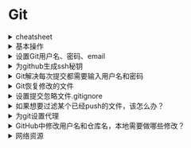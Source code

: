 # Git


<details>
<summary>cheatsheet</summary>

![git cheatsheet](doc/git_cheatsheet.png)

| 命令 | 说明 | 示例 |
| --- | --- | --- |
| `git init` | 当前文件夹下建立git仓库 |  |
| `git clone <address>` | 给定地址的git仓库克隆到本地 |  |
| `git status` | 
| `git add <file>` | 将修改提交到暂存区 |  |
| `git add *` | 
| `git rm file.txt` | 从git仓库删除文件并且将删除信息直接写入暂存区 |
| `git commit -m "msg"` | 提交到本地代码库 |
| `git commit -m "msg" -a` | 将工作区还未提交到暂存区的修改一并提交到本地代码库，但不会提交工作区新建的文件 |
| `git push my-remote my-branch` | 推送提交到远程仓库 |
| `git pull my-remote my-branch` | 
| `git diff` | 查看工作区的修改 | 
| `git diff --cached` | 查看暂存区的修改
| `git diff branch1` | 对比当前工作目录与branch1
| `git diff branch1 file1` | 对比当前工作目录中file1与branch1分支中的file1 |
| `git diff branch1 branch2` | 对比两个分支的差异 |
| `git remote` | 
| `git remote -v` |
| `git remote add my-remote <address>` |
| `git remote add myrepo /tmp/myrepo` | 为常用远程库起别名 |
| `git reset file.txt` | 
| `git branch` | 查看分支列表 |
| `git branch my-branch` | 创建my-branch分支 | 
| `git branch -d my-branch` | 删除不再需要的my-branch分支，只能删除已经被当前分支合并的分支 |
| `git branch -D my-branch` | 强制删除my-branch分支 |
| `git checkout my-branch` | 切换分支 |
| `git merge my-branch -m "this is comment"` | 合并分支my-branch到当前分支 |
| `git log` | 查看提交日志 |
| `git log -p master..` |
| `git log --stat` | 查看log时显示每个提交中那些文件修改了多少行内容 |
| `git log --pretty=oneline` | 按某种格式格式化日志输出，如oneline、short |
| `git log --graph --pretty=oneline` | 可视化你的提交图 |
| `git log --pretty=format:'%h : %s' [--topo-order] [--reverse] --graph` |  |
| `git tag` | 显示所有tags |
| `git tag -a v1.0 -m 'msg'` | 
| `git show v1.0` |
| `git tag --delete v1.0` |
| `git push --delete my-remote v1.0` |
| `git push my-remote my-branch v1.0` |
| `git fetch --tags` |
| `git stash` | 将所有未commit的修改(包括暂存和未暂存的)都保存起来 |
| `git stash -u` | 
| `git stash save "msg"` |
| `git stash list` |
| `git stash pop` |
| `git stash stash@{2}` |
| `git stash show` | 
| `git stash apply` |
| `git stash branch my-branch stash@{1}` |
| `git stash drop stash@{1}` |
| `git stash clear` |

</details>


<details>
<summary>基本操作</summary>

### 生成SSH秘钥

```
ssh-keygen -t rsa -C "754657908@qq.com"
cat ~/.ssh/id_rsa.pub 配置到 Github
ssh git@github.com
```
### 基本操作

```
git init  //初始化Git仓库
git clone //克隆远程库到本地
git status  //查看当前git仓库状态

```
### 工作区修改提交到缓存区

```
git add file1 file2
  -all 添加所有修改
git rm file  //从Git仓库删除文件并且将删除信息直接写入缓存区
```

### 缓存区修改提交到本地库

```
git commit -m "xxx"   //提交到本地代码库 -m 注释(必需)
  -a 将工作区未提交的修改一并提交到本地代码库，但-a不会提交工作区新建的文件
```
### 查看修改

```
git diff 查看工作区的修改
git diff --cached 查看缓存区的修改
git diff branch1  查看当前工作目录与另一个分支的区别
git diff branch1 file1  比较当前工作目录file1与branch1分支中的file1
git diff branch1 branch2  查看两个分支的差异
```

### 更新代码

```
git pull origin master  //远程库同步到本地库
```

### 上传代码 

```
git push -u origin master  //本地库同步到远程库
```

### 添加远程库并下载代码

```
git remote add origin git@github.com:lhgaaa/xxxx
git pull origin master
```
### 常用远程库起别名
```
git remote add myrepo /tmp/myrepo
```

### 分支

```
git branch xxx  //创建名为xxx的分支
git branch  //查看当前所处分支
git checkout xxx  //切换到xxx分支
git merge -m "there is comment" xxx  //将xxx分支的修改合并到当前分支 
git branch -d xxx  //删除不再需要的分支xxx，只能删除已经被当前分支合并的分支
git branch -D xxx  //强制删除xxx分支
git reset --hard HEAD^  //回复到合并前当前分支的内容
```

### 分布式开发

### 日志

```
git log  //查看提交记录日志
git log -p master..
git log --stat  //查看log时显示每个提交中那些文件修改了多少行内容
git log --pretty=oneline  //按某种格式格式化日志输出，如oneline、short
git log --graph --pretty=oneline  //可视化你的提交图
git help log  //git log帮助
git log --pretty=format:'%h : %s' [--topo-order] [--reverse] --graph
```

</details>

<details>
<summary>设置Git用户名、密码、email</summary>

- 全局配置

  ```
  git config --global user.name "xxx"
  git config --global user.email "xxx@xxx.com"
  ```

  查看全局配置文件`~/.gitconfig`

  ```
  cat ~/.gitconfig
  配置方法：git config --global <配置名称> <配置的值>
  ```

- 项目配置

  ```
  git config user.name "xxx"
  git config user.email "xxx@xxx.com"
  ```
  查看项目配置文件`<Git_Project>/.git/config`

</details>

<details>
<summary>为github生成ssh秘钥</summary>

```
ssh-keygen -t rsa -C "754657908@qq.com"
cat ~/.ssh/id_rsa.pub 配置到 Github
ssh git@github.com
```

</details>

<details>
<summary>Git解决每次提交都需要输入用户名和密码</summary>

```
git config --global credential.helper store
```

</details>

<details>
<summary>Git恢复修改的文件</summary>

分三种情况处理：

- 只是修改了文件，没有任何git操作

  ```
  git checkout -- aaa.txt  # aaa.txt 为修改的文件
  ```

- 修改了文件，并提交到暂存区(即已经 git add 但没有 git commit )

  ```
  git log --oneline  # 可以省略
  git reset HEAD     # 回退到当前版本
  git checkout --- aaa.txt  # aaa.txt 为修改的文件
  ```

- 修改了文件，并提交到了仓库区(即不但 git add 而且 git commit )

  ```
  git log --oneline  # 可以省略
  git reset HEAD^    # 回退当上一个版本
  git checkout -- aaa.txt  # aaa.txt 为修改的文件
  ```

## 参考：

- [恢复修改的文件](https://www.cnblogs.com/liuq/p/9203087.html)

</details>

<details>
<summary>设置提交忽略文件.gitignore</summary>

配置语法：

- 以斜杠“/”开头表示目录；
- 以星号“*”通配多个字符；
- 以问号“?”通配单个字符
- 以方括号“[]”包含单个字符的匹配列表；
- 以叹号“!”表示不忽略(跟踪)匹配到的文件或目录；

示例如下：
```
# 以'#'开始的行，被视为注释.

# 忽略掉所有文件名是foo.txt的文件.
foo.txt

# 忽略某个具体文件
/mtk/foo.txt

# 忽略整个文件夹
/mtk/

# 忽略所有生成的 html文件,
*.html

# foo.html是手工维护的，所以例外.
!foo.html

# 忽略所有.o和 .a文件.
*.[oa]

```


## Note

如果你不慎在创建.gitignore文件之前就push了项目，那么即使你在.gitignore文件中写入新的过滤规则，这些规则也不会起作用，Git仍然会对所有文件进行版本管理。

简单来说，出现这种问题的原因就是Git已经开始管理这些文件了，所以你无法再通过过滤规则过滤它们。因此一定要养成在项目开始就创建.gitignore文件的习惯，否则一旦push，处理起来会非常麻烦。


</details>

<details>
<summary>如果想要过滤某个已经push的文件，该怎么办？</summary>

- 1.执行下面命令
  ```
  git rm --cached <path>
  如果是文件夹，执行：
  git rm -r --cached <path>
  如果设置后无法生效，可以清理尝试清理全部缓存：
  git rm -r --cached .

  git add .
  git commit -m "update .gitignore"
  ```
- 2.更新".gitignore"文件，添加需要忽略的文件
- 3.commit

# 参考

- [参考教程](https://www.jianshu.com/p/e5b13480479b)

</details>

<details>
<summary>为git设置代理</summary>

git clone有两种形式：

- HTTP形式：
  ```
  git clone https://github.com/owner/git.git
  ```

- SSH形式：
  ```
  git clone git@github.com:owner/git.git
  ```

两种方式要分别设置代理：

- HTTP形式：

  走HTTP代理：
  ```
  git config --global http.proxy "http://127.0.0.1:8080"
  git config --global https.proxy "http://127.0.0.1:8080"
  ```

  走sock5代理：
  ```
  git config --global http.proxy "socks5://127.0.0.1:1080"
  git config --global https.proxy "socks5://127.0.0.1:1080"
  ```

  取消设置：
  ```
  git config --global --unset http.proxy
  git config --global --unset https.proxy
  ```
- SSH形式：

  修改`~/.ssh/config`文件(不存在则新建)：
  ```
  # 必须是 github.com
  Host github.com
    HostName github.com
    User git
    # 走 HTTP 代理
    # ProxyCommand socat - PROXY:127.0.0.1:%h:%p,proxyport=8080
    # 走 socks5 代理（如 Shadowsocks）
    # ProxyCommand nc -v -x 127.0.0.1:1080 %h %p
  ```

</details>

<details>
<summary>GitHub中修改用户名和仓库名，本地需要做哪些修改？</summary>

## 修改用户名

- 修改`~/.gitconfig`中的name
- 修改每个本地仓库下`.git/config`中url的用户名

## 修改仓库名

- 修改本地仓库文件名
- 修改本地仓库下`.git/config`中url为改名后的正确仓库名

</details>


<details>
<summary>网络资源</summary>

- [Pro Git](https://www.progit.cn/)
- [git奇技淫巧](https://github.com/521xueweihan/git-tips)
- [优雅的提交你的Git Commit Message](https://juejin.im/post/5afc5242f265da0b7f44bee4)

</details>
